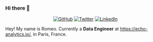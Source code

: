 ### Hi there 👋


<p align="center">
	<a href="https://github.com/Strvm"><img src="https://img.shields.io/github/followers/Strvm.svg?label=GitHub&style=social" alt="GitHub"></a>
	<a href="https://twitter.com/romeo_pps"><img src="https://img.shields.io/twitter/follow/romeo_pps?label=Twitter&style=social" alt="Twitter"></a>
	<a href="https://www.linkedin.com/in/roméo-phillips-2460861aa"><img src="https://img.shields.io/badge/LinkedIn--_.svg?style=social&logo=linkedin" alt="LinkedIn"></a>
</p>


Hey! My name is Romeo. Currently a <strong>Data Engineer</strong> at https://echo-analytics.io/, in Paris, France. 

